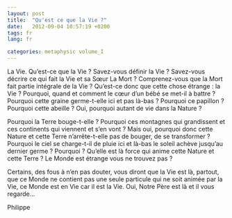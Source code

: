 ```yaml
---
layout: post
title:  "Qu'est ce que la Vie ?"
date:   2012-09-04 10:57:19 +0200
tags: fr
lang: fr

categories: metaphysic volume_I
---
```

La Vie. Qu’est-ce que la Vie ? Savez-vous définir la Vie ? Savez-vous décrire ce qui fait la Vie et sa Sœur La Mort ? Comprenez-vous que la Mort fait partie intégrale de la Vie ? Qu’est-ce donc que cette chose étrange : la Vie ? Pourquoi, quand et comment le cœur d’un bébé se met-il à battre ? Pourquoi cette graine germe-t-elle ici et pas là-bas ? Pourquoi ce papillon ? Pourquoi cette abeille ? Oui, pourquoi autant de vie dans la Nature ?

Pourquoi la Terre bouge-t-elle ? Pourquoi ces montagnes qui grandissent et ces continents qui viennent et s’en vont ? Mais oui, pourquoi donc cette Nature et cette Terre n’arrête-t-elle pas de bouger, de se transformer ? Pourquoi le ciel se charge-t-il de pluie ici et là-bas le soleil achève jusqu’au dernier germe ? Pourquoi ? Qu’elle est là force qui anime cette Nature et cette Terre ? Le Monde est étrange vous ne trouvez pas ?

Certains, des fous à n’en pas douter, vous diront que la Vie est là, partout, que ce Monde ne contient pas une seule particule qui ne soit animée par la Vie, ce Monde est en Vie car il est la Vie. Oui, Notre Père est là et il vous regarde...

Philippe

<!-- 
Ce(tte) œuvre est mise à disposition selon les termes de la Licence Creative Commons Attribution - Pas d’Utilisation Commerciale 4.0 International.
-->